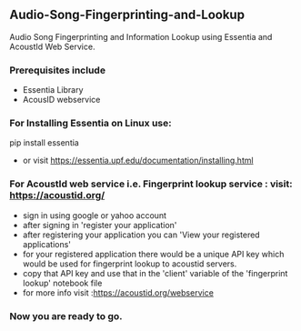 ## Audio-Song-Fingerprinting-and-Lookup
Audio Song Fingerprinting and Information Lookup using Essentia and AcoustId Web Service.

### Prerequisites include
- Essentia Library
- AcousID webservice
### For Installing Essentia on Linux use:
pip install essentia
- or visit https://essentia.upf.edu/documentation/installing.html
### For AcoustId web service i.e. Fingerprint lookup service : visit: https://acoustid.org/
- sign in using google or yahoo account
- after signing in 'register your application'
- after registering your application you can 'View your registered applications'
- for your registered application there would be a unique API key which would be used for fingerprint lookup to acoustid servers.
- copy that API key and use that in the 'client' variable of the 'fingerprint lookup' notebook file
- for more info visit :https://acoustid.org/webservice

### Now you are ready to go.
